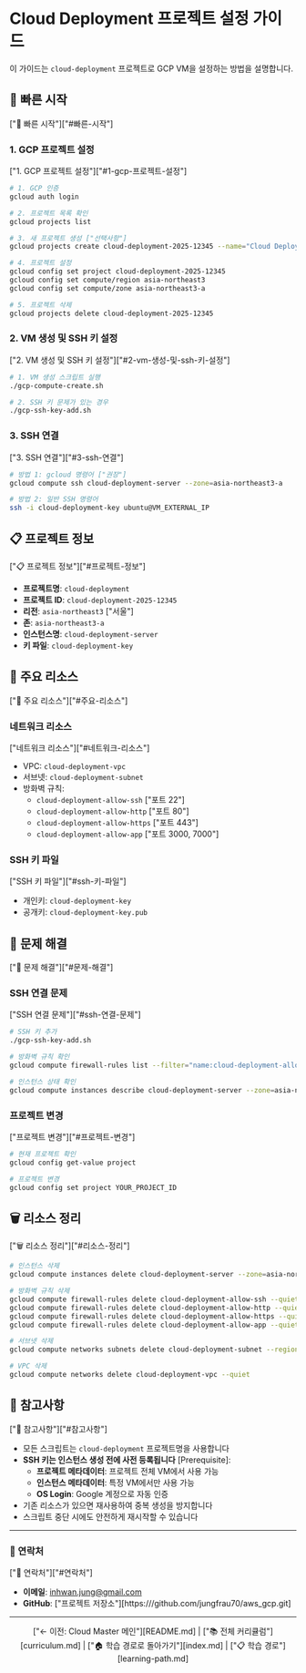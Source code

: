 # Cloud Deployment 프로젝트 설정 가이드


이 가이드는 `cloud-deployment` 프로젝트로 GCP VM을 설정하는 방법을 설명합니다.

## 🚀 빠른 시작

["🚀 빠른 시작"]["#빠른-시작"]

### 1. GCP 프로젝트 설정

["1. GCP 프로젝트 설정"]["#1-gcp-프로젝트-설정"]

```bash
# 1. GCP 인증
gcloud auth login

# 2. 프로젝트 목록 확인
gcloud projects list

# 3. 새 프로젝트 생성 ["선택사항"]
gcloud projects create cloud-deployment-2025-12345 --name="Cloud Deployment Project"

# 4. 프로젝트 설정
gcloud config set project cloud-deployment-2025-12345
gcloud config set compute/region asia-northeast3
gcloud config set compute/zone asia-northeast3-a

# 5. 프로젝트 삭제
gcloud projects delete cloud-deployment-2025-12345 
```

### 2. VM 생성 및 SSH 키 설정

["2. VM 생성 및 SSH 키 설정"]["#2-vm-생성-및-ssh-키-설정"]

```bash
# 1. VM 생성 스크립트 실행
./gcp-compute-create.sh

# 2. SSH 키 문제가 있는 경우
./gcp-ssh-key-add.sh
```

### 3. SSH 연결

["3. SSH 연결"]["#3-ssh-연결"]

```bash
# 방법 1: gcloud 명령어 ["권장"]
gcloud compute ssh cloud-deployment-server --zone=asia-northeast3-a

# 방법 2: 일반 SSH 명령어
ssh -i cloud-deployment-key ubuntu@VM_EXTERNAL_IP
```

## 📋 프로젝트 정보

["📋 프로젝트 정보"]["#프로젝트-정보"]

- **프로젝트명**: `cloud-deployment`
- **프로젝트 ID**: `cloud-deployment-2025-12345`
- **리전**: `asia-northeast3` ["서울"]
- **존**: `asia-northeast3-a`
- **인스턴스명**: `cloud-deployment-server`
- **키 파일**: `cloud-deployment-key`

## 🔧 주요 리소스

["🔧 주요 리소스"]["#주요-리소스"]

### 네트워크 리소스

["네트워크 리소스"]["#네트워크-리소스"]
- VPC: `cloud-deployment-vpc`
- 서브넷: `cloud-deployment-subnet`
- 방화벽 규칙:
  - `cloud-deployment-allow-ssh` ["포트 22"]
  - `cloud-deployment-allow-http` ["포트 80"]
  - `cloud-deployment-allow-https` ["포트 443"]
  - `cloud-deployment-allow-app` ["포트 3000, 7000"]

### SSH 키 파일

["SSH 키 파일"]["#ssh-키-파일"]
- 개인키: `cloud-deployment-key`
- 공개키: `cloud-deployment-key.pub`

## 🐛 문제 해결

["🐛 문제 해결"]["#문제-해결"]

### SSH 연결 문제

["SSH 연결 문제"]["#ssh-연결-문제"]
```bash
# SSH 키 추가
./gcp-ssh-key-add.sh

# 방화벽 규칙 확인
gcloud compute firewall-rules list --filter="name:cloud-deployment-allow-ssh"

# 인스턴스 상태 확인
gcloud compute instances describe cloud-deployment-server --zone=asia-northeast3-a
```

### 프로젝트 변경

["프로젝트 변경"]["#프로젝트-변경"]
```bash
# 현재 프로젝트 확인
gcloud config get-value project

# 프로젝트 변경
gcloud config set project YOUR_PROJECT_ID
```

## 🗑️ 리소스 정리

["🗑️ 리소스 정리"]["#리소스-정리"]

```bash
# 인스턴스 삭제
gcloud compute instances delete cloud-deployment-server --zone=asia-northeast3-a --quiet

# 방화벽 규칙 삭제
gcloud compute firewall-rules delete cloud-deployment-allow-ssh --quiet
gcloud compute firewall-rules delete cloud-deployment-allow-http --quiet
gcloud compute firewall-rules delete cloud-deployment-allow-https --quiet
gcloud compute firewall-rules delete cloud-deployment-allow-app --quiet

# 서브넷 삭제
gcloud compute networks subnets delete cloud-deployment-subnet --region=asia-northeast3 --quiet

# VPC 삭제
gcloud compute networks delete cloud-deployment-vpc --quiet
```

## 📝 참고사항

["📝 참고사항"]["#참고사항"]

- 모든 스크립트는 `cloud-deployment` 프로젝트명을 사용합니다
- **SSH 키는 인스턴스 생성 전에 사전 등록됩니다** [Prerequisite]:
  - **프로젝트 메타데이터**: 프로젝트 전체 VM에서 사용 가능
  - **인스턴스 메타데이터**: 특정 VM에서만 사용 가능
  - **OS Login**: Google 계정으로 자동 인증
- 기존 리소스가 있으면 재사용하여 중복 생성을 방지합니다
- 스크립트 중단 시에도 안전하게 재시작할 수 있습니다


---


### 📧 연락처

["📧 연락처"]["#연락처"]
- **이메일**: inhwan.jung@gmail.com
- **GitHub**: ["프로젝트 저장소"][https:///github.com/jungfrau70/aws_gcp.git]

---



<div align="center">

["← 이전: Cloud Master 메인"][README.md] | ["📚 전체 커리큘럼"][curriculum.md] | ["🏠 학습 경로로 돌아가기"][index.md] | ["📋 학습 경로"][learning-path.md]

</div>